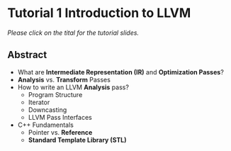 # Tutorial 1 Introduction to LLVM

*Please click on the tital for the tutorial slides.*

## Abstract

- What are **Intermediate Representation (IR)** and **Optimization Passes**?
- **Analysis** vs. **Transform** Passes
- How to write an LLVM **Analysis** pass?
  - Program Structure
  - Iterator
  - Downcasting
  - LLVM Pass Interfaces
- C++ Fundamentals
  - Pointer vs. **Reference**
  - **Standard Template Library (STL)**
